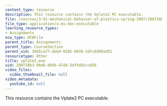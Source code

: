```yaml
---
content_type: resource
description: This resource contains the Vplate2 PC executable.
file: /courses/3-91-mechanical-behavior-of-plastics-spring-2007/288f28b39bd6d04b47d45df4db5cc656_vplate2.exe
file_type: application/x-ms-dos-executable
learning_resource_types:
- Assignments
ocw_type: OCWFile
parent_title: Assignments
parent_type: CourseSection
parent_uid: 3845ca77-deb4-0285-6930-1dfc6989ad52
resourcetype: Other
title: vplate2.exe
uid: 288f28b3-9bd6-d04b-47d4-5df4db5cc656
video_files:
  video_thumbnail_file: null
video_metadata:
  youtube_id: null
---
```

This resource contains the Vplate2 PC executable.

